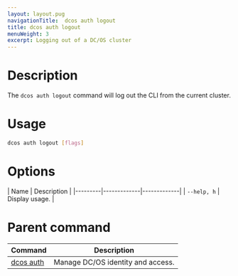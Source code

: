 ```yaml
---
layout: layout.pug
navigationTitle:  dcos auth logout
title: dcos auth logout
menuWeight: 3
excerpt: Logging out of a DC/OS cluster
---
```



# Description
The `dcos auth logout` command will log out the CLI from the current cluster.

# Usage

```bash
dcos auth logout [flags]
```
# Options

| Name |  Description |
|---------|-------------|-------------|
| `--help, h`   | Display usage. |

# Parent command

| Command | Description |
|---------|-------------|
| [dcos auth](/mesosphere/dcos/2.1/cli/command-reference/dcos-auth/) |  Manage DC/OS identity and access. |

